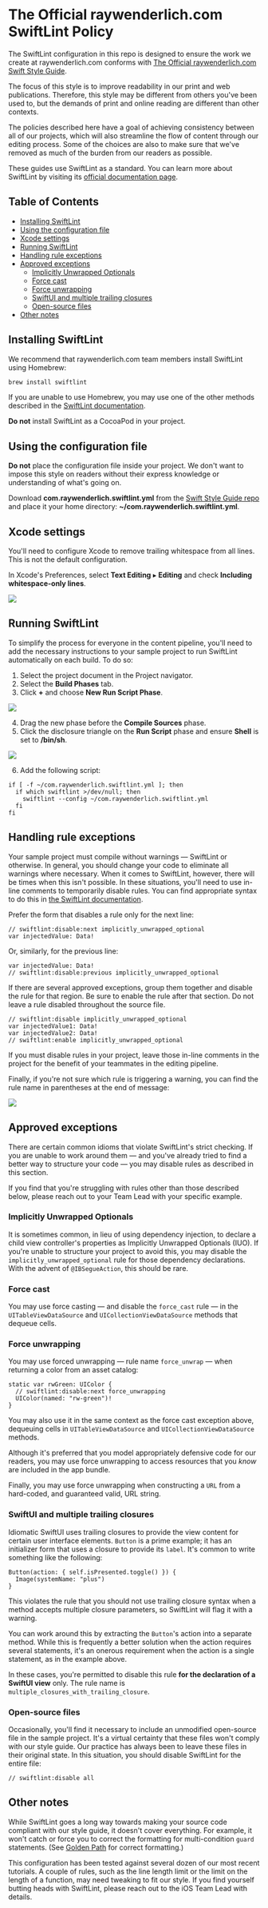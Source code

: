 # The Official raywenderlich.com SwiftLint Policy

The SwiftLint configuration in this repo is designed to ensure the work we create at raywenderlich.com conforms with [The Official raywenderlich.com Swift Style Guide](https://github.com/raywenderlich/swift-style-guide).

The focus of this style is to improve readability in our print and web publications. Therefore, this style may be different from others you've been used to, but the demands of print and online reading are different than other contexts.

The policies described here have a goal of achieving consistency between all of our projects, which will also streamline the flow of content through our editing process. Some of the choices are also to make sure that we've removed as much of the burden from our readers as possible.

These guides use SwiftLint as a standard. You can learn more about SwiftLint by visiting its [official documentation page](https://github.com/realm/SwiftLint).

## Table of Contents

* [Installing SwiftLint](#installing-swiftlint)
* [Using the configuration file](#using-the-configuration-file)
* [Xcode settings](#xcode-settings)
* [Running SwiftLint](#running-swiftlint)
* [Handling rule exceptions](#handling-rule-exceptions)
* [Approved exceptions](#approved-exceptions)
	* [Implicitly Unwrapped Optionals](#implicitly-unwrapped-optionals)
	* [Force cast](#force-cast)
	* [Force unwrapping](#force-unwrapping)
	* [SwiftUI and multiple trailing closures](#swiftui-and-multiple-trailing-closures)
	* [Open-source files](#open-source-files)
* [Other notes](#other-notes)

## Installing SwiftLint

We recommend that raywenderlich.com team members install SwiftLint using Homebrew:

```bash
brew install swiftlint
```

If you are unable to use Homebrew, you may use one of the other methods described in the [SwiftLint documentation](https://github.com/realm/SwiftLint).

**Do not** install SwiftLint as a CocoaPod in your project.

## Using the configuration file

**Do not** place the configuration file inside your project. We don't want to impose this style on readers without their express knowledge or understanding of what's going on. 

Download **com.raywenderlich.swiftlint.yml** from the [Swift Style Guide repo](https://github.com/raywenderlich/swift-style-guide) and place it your home directory: **~/com.raywenderlich.swiftlint.yml**.

## Xcode settings

You'll need to configure Xcode to remove trailing whitespace from all lines. This is not the default configuration.

In Xcode's Preferences, select **Text Editing** ▸ **Editing** and check **Including whitespace-only lines**. 

![](screens/trailing-whitespace.png)

## Running SwiftLint

To simplify the process for everyone in the content pipeline, you'll need to add the necessary instructions to your sample project to run SwiftLint automatically on each build. To do so:

1. Select the project document in the Project navigator.
1. Select the **Build Phases** tab.
1. Click **+** and choose **New Run Script Phase**.

![](screens/add-run-script.png)

4. Drag the new phase before the **Compile Sources** phase.
4. Click the disclosure triangle on the **Run Script** phase and ensure **Shell** is set to **/bin/sh**.

![](screens/empty-run-script.png)

6. Add the following script:
```
if [ -f ~/com.raywenderlich.swiftlint.yml ]; then
  if which swiftlint >/dev/null; then
    swiftlint --config ~/com.raywenderlich.swiftlint.yml
  fi
fi
```

## Handling rule exceptions

Your sample project must compile without warnings — SwiftLint or otherwise. In general, you should change your code to eliminate all warnings where necessary. When it comes to SwiftLint, however, there will be times when this isn't possible. In these situations, you'll need to use in-line comments to temporarily disable rules. You can find appropriate syntax to do this in [the SwiftLint documentation](https://realm.github.io/SwiftLint/#disable-rules-in-code).

Prefer the form that disables a rule only for the next line:
```
// swiftlint:disable:next implicitly_unwrapped_optional
var injectedValue: Data!
```

Or, similarly, for the previous line:
```
var injectedValue: Data!
// swiftlint:disable:previous implicitly_unwrapped_optional
```

If there are several approved exceptions, group them together and disable the rule for that region. Be sure to enable the rule after that section. Do not leave a rule disabled throughout the source file.

```
// swiftlint:disable implicitly_unwrapped_optional
var injectedValue1: Data!
var injectedValue2: Data!
// swiftlint:enable implicitly_unwrapped_optional
```

If you must disable rules in your project, leave those in-line comments in the project for the benefit of your teammates in the editing pipeline.

Finally, if you're not sure which rule is triggering a warning, you can find the rule name in parentheses at the end of message:

![](screens/swiftlint-warning.png)

## Approved exceptions

There are certain common idioms that violate SwiftLint's strict checking. If you are unable to work around them — and you've already tried to find a better way to structure your code — you may disable rules as described in this section.

If you find that you're struggling with rules other than those described below, please reach out to your Team Lead with your specific example.

### Implicitly Unwrapped Optionals

It is sometimes common, in lieu of using dependency injection, to declare a child view controller's properties as Implicitly Unwrapped Optionals (IUO). If you're unable to structure your project to avoid this, you may disable the `implicitly_unwrapped_optional` rule for those dependency declarations. With the advent of `@IBSegueAction`, this should be rare.

### Force cast

You may use force casting — and disable the `force_cast` rule — in the `UITableViewDataSource` and `UICollectionViewDataSource` methods that dequeue cells.

### Force unwrapping

You may use forced unwrapping — rule name `force_unwrap` — when returning a color from an asset catalog:

```
static var rwGreen: UIColor {
  // swiftlint:disable:next force_unwrapping
  UIColor(named: "rw-green")!
}
```

You may also use it in the same context as the force cast exception above, dequeuing cells in `UITableViewDataSource` and `UICollectionViewDataSource` methods.

Although it's preferred that you model appropriately defensive code for our readers, you may use force unwrapping to access resources that you _know_ are included in the app bundle.

Finally, you may use force unwrapping when constructing a `URL` from a hard-coded, and guaranteed valid, URL string.

### SwiftUI and multiple trailing closures

Idiomatic SwiftUI uses trailing closures to provide the view content for certain user interface elements. `Button` is a prime example; it has an initializer form that uses a closure to provide its `label`. It's common to write something like the following:

```
Button(action: { self.isPresented.toggle() }) {
  Image(systemName: "plus")
}
```

This violates the rule that you should not use trailing closure syntax when a method accepts multiple closure parameters, so SwiftLint will flag it with a warning. 

You can work around this by extracting the `Button`'s action into a separate method. While this is frequently a better solution when the action requires several statements, it's an onerous requirement when the action is a single statement, as in the example above.

In these cases, you're permitted to disable this rule **for the declaration of a SwiftUI view** only. The rule name is `multiple_closures_with_trailing_closure`.

### Open-source files

Occasionally, you'll find it necessary to include an unmodified open-source file in the sample project. It's a virtual certainty that these files won't comply with our style guide. Our practice has always been to leave these files in their original state. In this situation, you should disable SwiftLint for the entire file:

```
// swiftlint:disable all
```

## Other notes

While SwiftLint goes a long way towards making your source code compliant with our style guide, it doesn't cover everything. For example, it won't catch or force you to correct the formatting for multi-condition `guard` statements. (See [Golden Path](https://github.com/raywenderlich/swift-style-guide#golden-path) for correct formatting.)

This configuration has been tested against several dozen of our most recent tutorials. A couple of rules, such as the line length limit or the limit on the length of a function, may need tweaking to fit our style. If you find yourself butting heads with SwiftLint, please reach out to the iOS Team Lead with details.